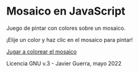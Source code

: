 Mosaico en JavaScript
=====================

Juego de pintar con colores sobre un mosaico.

¡Elije un color y haz clic en el mosaico para pintar!

[Jugar a colorear el mosaico](https://javguerra.github.io/MosaicoJS/)

Licencia GNU v.3 - Javier Guerra, mayo 2022
